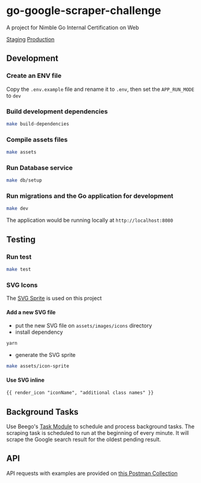 # go-google-scraper-challenge
A project for Nimble Go Internal Certification on Web

[Staging](https://google-scraper-staging.herokuapp.com)
[Production](https://google-scraper-web.herokuapp.com)

## Development

### Create an ENV file

  Copy the `.env.example` file and rename it to `.env`, then set the `APP_RUN_MODE` to `dev`

### Build development dependencies

  ```sh
  make build-dependencies
  ```

### Compile assets files

  ```sh
  make assets
  ```

### Run Database service

  ```sh
  make db/setup
  ```

### Run migrations and the Go application for development

  ```sh
  make dev
  ```

  The application would be running locally at `http://localhost:8080`

## Testing

### Run test

  ```sh
  make test
  ```

### SVG Icons

  The [SVG Sprite](https://github.com/jkphl/svg-sprite) is used on this project

  #### Add a new SVG file
  - put the new SVG file on `assets/images/icons` directory
  - install dependency
  ```sh
  yarn
  ```
  - generate the SVG sprite
  ```sh
  make assets/icon-sprite
  ```

  #### Use SVG inline
  ```html
  {{ render_icon "iconName", "additional class names" }}
  ```

## Background Tasks

  Use Beego's [Task Module](https://beego.me/docs/module/task.md) to schedule and process background tasks.
  The scraping task is scheduled to run at the beginning of every minute.
  It will scrape the Google search result for the oldest pending result.

## API

  API requests with examples are provided on [this Postman Collection](https://documenter.getpostman.com/view/8783956/TW77fNqE)
